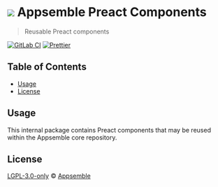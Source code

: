 # ![](https://gitlab.com/appsemble/appsemble/-/raw/0.23.5/config/assets/logo.svg) Appsemble Preact Components

> Reusable Preact components

[![GitLab CI](https://gitlab.com/appsemble/appsemble/badges/0.23.5/pipeline.svg)](https://gitlab.com/appsemble/appsemble/-/releases/0.23.5)
[![Prettier](https://img.shields.io/badge/code_style-prettier-ff69b4.svg)](https://prettier.io)

## Table of Contents

- [Usage](#usage)
- [License](#license)

## Usage

This internal package contains Preact components that may be reused within the Appsemble core
repository.

## License

[LGPL-3.0-only](https://gitlab.com/appsemble/appsemble/-/blob/0.23.5/LICENSE.md) ©
[Appsemble](https://appsemble.com)
